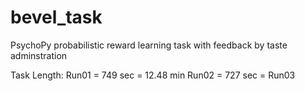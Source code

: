 # bevel_task

PsychoPy probabilistic reward learning task with feedback by taste adminstration 

Task Length: 
Run01 = 749 sec = 12.48 min
Run02 = 727 sec = 
Run03
